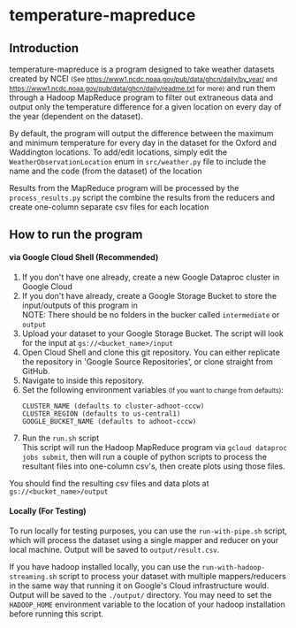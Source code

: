 # temperature-mapreduce

## Introduction
temperature-mapreduce is a program designed to take weather datasets created by NCEI 
<small>(See https://www1.ncdc.noaa.gov/pub/data/ghcn/daily/by_year/ and 
https://www1.ncdc.noaa.gov/pub/data/ghcn/daily/readme.txt
for more)</small>
and run them through a Hadoop MapReduce program to filter out extraneous data and output only the temperature 
difference for a given location on every day of the year (dependent on the dataset).

By default, the program will output the difference between the maximum and minimum temperature for every day in the 
dataset for the Oxford and Waddington locations.
To add/edit locations, simply edit the `WeatherObservationLocation` enum in `src/weather.py` file to include the name
and the code (from the dataset) of the location

Results from the MapReduce program will be processed by the `process_results.py` script the combine the results from
the reducers and create one-column separate csv files for each location

## How to run the program
#### via Google Cloud Shell (Recommended)
1. If you don't have one already, create a new Google Dataproc cluster in Google Cloud
2. If you don't have already, create a Google Storage Bucket to store the input/outputs of this program in
<br> NOTE: There should be no folders in the bucker called `intermediate` or `output`
3. Upload your dataset to your Google Storage Bucket. The script will look for the input at `gs://<bucket_name>/input`
4. Open Cloud Shell and clone this git repository. You can either replicate the repository in 
'Google Source Repositories', or clone straight from GitHub.
5. Navigate to inside this repository.
6. Set the following environment variables <small>(If you want to change from defaults)</small>:
    ```
    CLUSTER_NAME (defaults to cluster-adhoot-cccw)
    CLUSTER_REGION (defaults to us-central1)
    GOOGLE_BUCKET_NAME (defaults to adhoot-cccw)
   ```
7. Run the `run.sh` script
    <br>
    This script will run the Hadoop MapReduce program via `gcloud dataproc jobs submit`, then will run a couple of 
    python scripts to process the resultant files into one-column csv's, then create plots using those files.
    
You should find the resulting csv files and data plots at `gs://<bucket_name>/output`

#### Locally (For Testing)
To run locally for testing purposes, you can use the `run-with-pipe.sh` script, which will process the dataset using a 
single mapper and reducer on your local machine. Output will be saved to `output/result.csv`.

If you have hadoop installed locally, you can use the `run-with-hadoop-streaming.sh` script to process your dataset 
with multiple mappers/reducers in the same way that running it on Google's Cloud infrastructure would.
Output will be saved to the `./output/` directory. You may need to set the `HADOOP_HOME` environment variable to the
location of your hadoop installation before running this script.